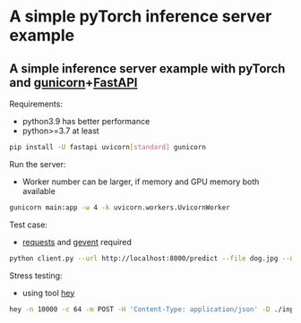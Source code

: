# A simple pyTorch inference server example

## A simple inference server example with pyTorch and [gunicorn](https://gunicorn.org/)+[FastAPI](https://fastapi.tiangolo.com/)

Requirements:

- python3.9 has better performance
- python>=3.7 at least

``` bash
pip install -U fastapi uvicorn[standard] gunicorn
```

Run the server:

- Worker number can be larger, if memory and GPU memory both available

``` bash
gunicorn main:app -w 4 -k uvicorn.workers.UvicornWorker
```

Test case:

- [requests](https://requests.readthedocs.io) and [gevent](https://www.gevent.org) required

``` bash
python client.py --url http://localhost:8000/predict --file dog.jpg --n 16
```

Stress testing:

- using tool [hey](https://github.com/rakyll/hey)

``` bash
hey -n 10000 -c 64 -m POST -H 'Content-Type: application/json' -D ./input.json http://localhost:8000/predict
```
